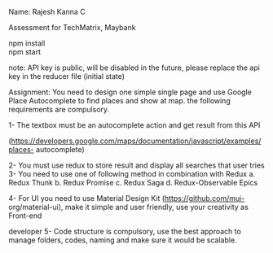 Name: Rajesh Kanna C

Assessment for TechMatrix, Maybank 

npm install
<br />
npm start

note: API key is public, will be disabled in the future, please replace the api key in the reducer file (initial state)


Assignment:
You need to design one simple single page and use Google Place Autocomplete to find
places and show at map. the following requirements are compulsory.

1- The textbox must be an autocomplete action and get result from this API

(https://developers.google.com/maps/documentation/javascript/examples/places-
autocomplete)

2- You must use redux to store result and display all searches that user tries
3- You need to use one of following method in combination with Redux
a. Redux Thunk
b. Redux Promise
c. Redux Saga
d. Redux-Observable Epics

4- For UI you need to use Material Design Kit (https://github.com/mui-
org/material-ui), make it simple and user friendly, use your creativity as Front-end

developer
5- Code structure is compulsory, use the best approach to manage folders,
codes, naming and make sure it would be scalable.




